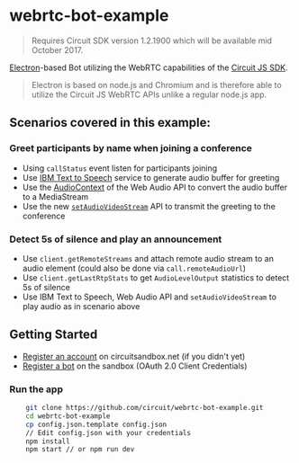 # webrtc-bot-example

> Requires Circuit SDK version 1.2.1900 which will be available mid October 2017.

[Electron](https://electron.atom.io/)-based Bot utilizing the WebRTC capabilities of the [Circuit JS SDK](https://github.com/circuit/circuit-sdk).

> Electron is based on node.js and Chromium and is therefore able to utilize the Circuit JS WebRTC APIs unlike a regular node.js app.

## Scenarios covered in this example:
### Greet participants by name when joining a conference
* Using `callStatus` event listen for participants joining
* Use [IBM Text to Speech](https://www.ibm.com/watson/services/text-to-speech/) service to generate audio buffer for greeting
* Use the [AudioContext]((https://developer.mozilla.org/en-US/docs/Web/API/AudioContext)) of the Web Audio API to convert the audio buffer to a MediaStream
* Use the new [`setAudioVideoStream`](https://circuitsandbox.net/sdk/classes/Client.html#method_setAudioVideoStream) API to transmit the greeting to the conference

### Detect 5s of silence and play an announcement
* Use `client.getRemoteStreams` and attach remote audio stream to an audio element (could also be done via `call.remoteAudioUrl`)
* Use `client.getLastRtpStats` to get `AudioLevelOutput` statistics to detect 5s of silence
* Use IBM Text to Speech, Web Audio API and `setAudioVideoStream` to play audio as in scenario above


## Getting Started

* [Register an account](https://www.circuit.com/web/developers/registration) on circuitsandbox.net (if you didn't yet)
* [Register a bot](http://circuit.github.io/oauth) on the sandbox (OAuth 2.0 Client Credentials)

### Run the app

```bash
    git clone https://github.com/circuit/webrtc-bot-example.git
    cd webrtc-bot-example
    cp config.json.template config.json
    // Edit config.json with your credentials
    npm install
    npm start // or npm run dev
```
